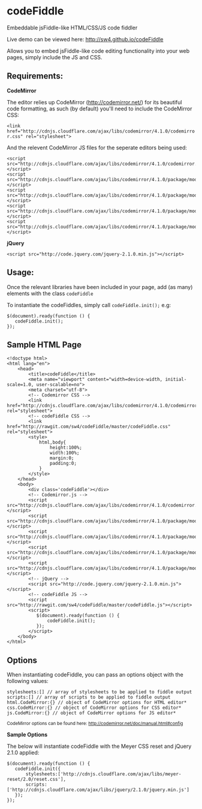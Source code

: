 codeFiddle
==========

Embeddable jsFiddle-like HTML/CSS/JS code fiddler

Live demo can be viewed here: http://sw4.github.io/codeFiddle

Allows you to embed jsFiddle-like code editing functionality into your web pages, simply include the JS and CSS.

Requirements:
----

**CodeMirror**

The editor relies up CodeMirror (http://codemirror.net/) for its beautiful code formatting, as such (by default) you'll need to include the CodeMirror CSS:

`<link href="http://cdnjs.cloudflare.com/ajax/libs/codemirror/4.1.0/codemirror.css" rel="stylesheet">`

And the relevent CodeMirror JS files for the seperate editors being used:

```
<script src="http://cdnjs.cloudflare.com/ajax/libs/codemirror/4.1.0/codemirror.min.js"></script>
<script src="http://cdnjs.cloudflare.com/ajax/libs/codemirror/4.1.0/package/mode/xml/xml.js"></script>        
<script src="http://cdnjs.cloudflare.com/ajax/libs/codemirror/4.1.0/package/mode/htmlmixed/htmlmixed.js"></script>
<script src="http://cdnjs.cloudflare.com/ajax/libs/codemirror/4.1.0/package/mode/css/css.js"></script>        
<script src="http://cdnjs.cloudflare.com/ajax/libs/codemirror/4.1.0/package/mode/javascript/javascript.js"></script>
```

**jQuery**

`<script src="http://code.jquery.com/jquery-2.1.0.min.js"></script>`


Usage:
----

Once the relevant libraries have been included in your page, add (as many) elements with the class `codeFiddle`

To instantiate the codeFiddles, simply call `codeFiddle.init();` e.g:

```
$(document).ready(function () {
   codeFiddle.init();
});
```


Sample HTML Page
--------

```
<!doctype html>
<html lang="en">
    <head>
        <title>codeFiddle</title>
        <meta name="viewport" content="width=device-width, initial-scale=1.0, user-scalable=no">
        <meta charset="utf-8">
        <!-- Codemirror CSS -->
        <link href="http://cdnjs.cloudflare.com/ajax/libs/codemirror/4.1.0/codemirror.css" rel="stylesheet">   
        <!-- codeFiddle CSS -->
        <link href="http://rawgit.com/sw4/codeFiddle/master/codeFiddle.css" rel="stylesheet">     
        <style>
            html,body{
                height:100%;
                width:100%;
                margin:0;
                padding:0;
            }        
        </style>
    </head>
    <body>
        <div class='codeFiddle'></div>    
        <!-- Codemirror.js -->
        <script src="http://cdnjs.cloudflare.com/ajax/libs/codemirror/4.1.0/codemirror.min.js"></script>
        <script src="http://cdnjs.cloudflare.com/ajax/libs/codemirror/4.1.0/package/mode/xml/xml.js"></script>        
        <script src="http://cdnjs.cloudflare.com/ajax/libs/codemirror/4.1.0/package/mode/htmlmixed/htmlmixed.js"></script>
        <script src="http://cdnjs.cloudflare.com/ajax/libs/codemirror/4.1.0/package/mode/css/css.js"></script>        
        <script src="http://cdnjs.cloudflare.com/ajax/libs/codemirror/4.1.0/package/mode/javascript/javascript.js"></script>
        <!-- jQuery -->
        <script src="http://code.jquery.com/jquery-2.1.0.min.js"></script>        
        <!-- codeFiddle JS -->
        <script src="http://rawgit.com/sw4/codeFiddle/master/codeFiddle.js"></script>
        <script>
           $(document).ready(function () {
               codeFiddle.init();        
           });        
        </script>
    </body>
</html>
```

Options
-----

When instantiating codeFiddle, you can pass an options object with the following values:

```
stylesheets:[] // array of stylesheets to be applied to fiddle output
scripts:[] // array of scripts to be applied to fiddle output 
html.CodeMirror:{} // object of CodeMirror options for HTML editor*
css.CodeMirror:{} // object of CodeMirror options for CSS editor*
js.CodeMirror:{} // object of CodeMirror options for JS editor*
```
<sup>CodeMirror options can be found here: http://codemirror.net/doc/manual.html#config</sup>

**Sample Options**

The below will instantiate codeFiddle with the Meyer CSS reset and jQuery 2.1.0 applied:

```
$(document).ready(function () {
   codeFiddle.init({
       stylesheets:['http://cdnjs.cloudflare.com/ajax/libs/meyer-reset/2.0/reset.css'],
       scripts:['http://cdnjs.cloudflare.com/ajax/libs/jquery/2.1.0/jquery.min.js']
   });        
});  
```
